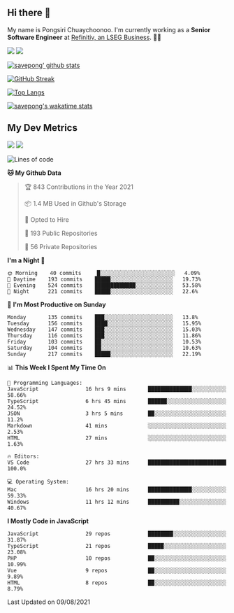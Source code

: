 ## Hi there 👋

My name is Pongsiri Chuaychoonoo. I'm currently working as a **Senior Software Engineer** at [Refinitiv, an LSEG Business](https://www.refinitiv.com). 👨‍💻

[<img src="https://img.shields.io/badge/savepong.com-%230077B5.svg?&style=for-the-badge&color=81e6d9" />](https://savepong.com)
[<img src="https://img.shields.io/badge/linkedin-%230077B5.svg?&style=for-the-badge&logo=linkedin&logoColor=white" />](https://www.linkedin.com/in/savepong)

[![savepong' github stats](https://github-readme-stats.vercel.app/api?username=savepong&show_icons=true&count_private=true&theme=gotham&hide_border=true&bg_color=00000000&text_color=768390FF)](https://savepong.com/posts/stats)

[![GitHub Streak](https://github-readme-streak-stats.herokuapp.com?user=savepong&theme=gotham&hide_border=true&background=00000000&dates=768390FF)](https://savepong.com/posts/stats)

[![Top Langs](https://github-readme-stats.vercel.app/api/top-langs/?username=savepong&layout=compact&langs_count=10&theme=gotham&hide_border=true&bg_color=00000000&text_color=768390FF)](https://savepong.com/posts/stats)

[![savepong's wakatime stats](https://github-readme-stats.vercel.app/api/wakatime?username=@savepong&layout=default&theme=gotham&hide_border=true&bg_color=00000000&text_color=768390FF)](https://savepong.com/posts/stats)

## My Dev Metrics

[![](https://komarev.com/ghpvc/?username=savepong&color=blue&label=Profile%20Views)](https://github.com/savepong)
[![](https://img.shields.io/github/followers/savepong?label=GitHub%20Followers)](https://github.com/savepong)

<!--START_SECTION:waka-->
![Lines of code](https://img.shields.io/badge/From%20Hello%20World%20I%27ve%20Written-8.9%20million%20lines%20of%20code-blue)

**🐱 My Github Data** 

> 🏆 843 Contributions in the Year 2021
 > 
> 📦 1.4 MB Used in Github's Storage 
 > 
> 💼 Opted to Hire
 > 
> 📜 193 Public Repositories 
 > 
> 🔑 56 Private Repositories  
 > 
**I'm a Night 🦉** 

```text
🌞 Morning    40 commits     █░░░░░░░░░░░░░░░░░░░░░░░░   4.09% 
🌆 Daytime    193 commits    █████░░░░░░░░░░░░░░░░░░░░   19.73% 
🌃 Evening    524 commits    █████████████░░░░░░░░░░░░   53.58% 
🌙 Night      221 commits    █████░░░░░░░░░░░░░░░░░░░░   22.6%

```
📅 **I'm Most Productive on Sunday** 

```text
Monday       135 commits    ███░░░░░░░░░░░░░░░░░░░░░░   13.8% 
Tuesday      156 commits    ████░░░░░░░░░░░░░░░░░░░░░   15.95% 
Wednesday    147 commits    ███░░░░░░░░░░░░░░░░░░░░░░   15.03% 
Thursday     116 commits    ███░░░░░░░░░░░░░░░░░░░░░░   11.86% 
Friday       103 commits    ██░░░░░░░░░░░░░░░░░░░░░░░   10.53% 
Saturday     104 commits    ██░░░░░░░░░░░░░░░░░░░░░░░   10.63% 
Sunday       217 commits    █████░░░░░░░░░░░░░░░░░░░░   22.19%

```


📊 **This Week I Spent My Time On** 

```text
💬 Programming Languages: 
JavaScript               16 hrs 9 mins       ██████████████░░░░░░░░░░░   58.66% 
TypeScript               6 hrs 45 mins       ██████░░░░░░░░░░░░░░░░░░░   24.52% 
JSON                     3 hrs 5 mins        ██░░░░░░░░░░░░░░░░░░░░░░░   11.2% 
Markdown                 41 mins             ░░░░░░░░░░░░░░░░░░░░░░░░░   2.53% 
HTML                     27 mins             ░░░░░░░░░░░░░░░░░░░░░░░░░   1.63%

🔥 Editors: 
VS Code                  27 hrs 33 mins      █████████████████████████   100.0%

💻 Operating System: 
Mac                      16 hrs 20 mins      ██████████████░░░░░░░░░░░   59.33% 
Windows                  11 hrs 12 mins      ██████████░░░░░░░░░░░░░░░   40.67%

```

**I Mostly Code in JavaScript** 

```text
JavaScript               29 repos            ████████░░░░░░░░░░░░░░░░░   31.87% 
TypeScript               21 repos            █████░░░░░░░░░░░░░░░░░░░░   23.08% 
PHP                      10 repos            ██░░░░░░░░░░░░░░░░░░░░░░░   10.99% 
Vue                      9 repos             ██░░░░░░░░░░░░░░░░░░░░░░░   9.89% 
HTML                     8 repos             ██░░░░░░░░░░░░░░░░░░░░░░░   8.79%

```



 Last Updated on 09/08/2021
<!--END_SECTION:waka-->

<!--
**savepong/savepong** is a ✨ _special_ ✨ repository because its `README.md` (this file) appears on your GitHub profile.

Here are some ideas to get you started:

- 🔭 I’m currently working on WebComponents and TypeScript.
- 🌱 I’m currently learning ...
- 👯 I’m looking to collaborate on ...
- 🤔 I’m looking for help with ...
- 💬 Ask me about ...
- 📫 How to reach me: ...
- 😄 Pronouns: ...
- ⚡ Fun fact: ...
-->
